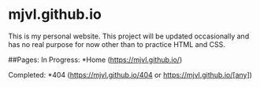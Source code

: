 # mjvl.github.io
This is my personal website. This project will be updated occasionally and has no real purpose for now other than to practice HTML and CSS.

##Pages: 
In Progress:
*Home (https://mjvl.github.io/)

Completed:
*404 (https://mjvl.github.io/404 or https://mjvl.github.io/[any])
